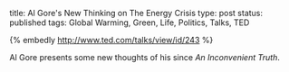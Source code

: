 title: Al Gore's New Thinking on The Energy Crisis
type: post
status: published
tags: Global Warming, Green, Life, Politics, Talks, TED


{% embedly http://www.ted.com/talks/view/id/243 %}

Al Gore presents some new thoughts of his since _An Inconvenient Truth_. 
